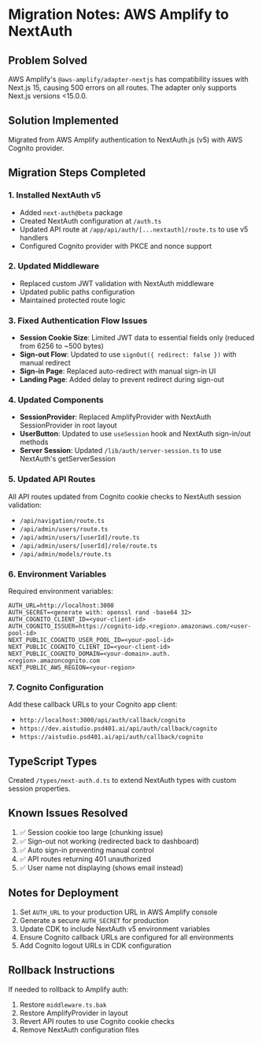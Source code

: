 # Migration Notes: AWS Amplify to NextAuth

## Problem Solved
AWS Amplify's `@aws-amplify/adapter-nextjs` has compatibility issues with Next.js 15, causing 500 errors on all routes. The adapter only supports Next.js versions <15.0.0.

## Solution Implemented
Migrated from AWS Amplify authentication to NextAuth.js (v5) with AWS Cognito provider.

## Migration Steps Completed

### 1. Installed NextAuth v5
- Added `next-auth@beta` package
- Created NextAuth configuration at `/auth.ts`
- Updated API route at `/app/api/auth/[...nextauth]/route.ts` to use v5 handlers
- Configured Cognito provider with PKCE and nonce support

### 2. Updated Middleware
- Replaced custom JWT validation with NextAuth middleware
- Updated public paths configuration
- Maintained protected route logic

### 3. Fixed Authentication Flow Issues
- **Session Cookie Size**: Limited JWT data to essential fields only (reduced from 6256 to ~500 bytes)
- **Sign-out Flow**: Updated to use `signOut({ redirect: false })` with manual redirect
- **Sign-in Page**: Replaced auto-redirect with manual sign-in UI
- **Landing Page**: Added delay to prevent redirect during sign-out

### 4. Updated Components
- **SessionProvider**: Replaced AmplifyProvider with NextAuth SessionProvider in root layout
- **UserButton**: Updated to use `useSession` hook and NextAuth sign-in/out methods
- **Server Session**: Updated `/lib/auth/server-session.ts` to use NextAuth's getServerSession

### 5. Updated API Routes
All API routes updated from Cognito cookie checks to NextAuth session validation:
- `/api/navigation/route.ts`
- `/api/admin/users/route.ts`
- `/api/admin/users/[userId]/route.ts`
- `/api/admin/users/[userId]/role/route.ts`
- `/api/admin/models/route.ts`

### 6. Environment Variables
Required environment variables:
```
AUTH_URL=http://localhost:3000
AUTH_SECRET=<generate with: openssl rand -base64 32>
AUTH_COGNITO_CLIENT_ID=<your-client-id>
AUTH_COGNITO_ISSUER=https://cognito-idp.<region>.amazonaws.com/<user-pool-id>
NEXT_PUBLIC_COGNITO_USER_POOL_ID=<your-pool-id>
NEXT_PUBLIC_COGNITO_CLIENT_ID=<your-client-id>
NEXT_PUBLIC_COGNITO_DOMAIN=<your-domain>.auth.<region>.amazoncognito.com
NEXT_PUBLIC_AWS_REGION=<your-region>
```

### 7. Cognito Configuration
Add these callback URLs to your Cognito app client:
- `http://localhost:3000/api/auth/callback/cognito`
- `https://dev.aistudio.psd401.ai/api/auth/callback/cognito`
- `https://aistudio.psd401.ai/api/auth/callback/cognito`

## TypeScript Types
Created `/types/next-auth.d.ts` to extend NextAuth types with custom session properties.

## Known Issues Resolved
1. ✅ Session cookie too large (chunking issue)
2. ✅ Sign-out not working (redirected back to dashboard)
3. ✅ Auto sign-in preventing manual control
4. ✅ API routes returning 401 unauthorized
5. ✅ User name not displaying (shows email instead)

## Notes for Deployment
1. Set `AUTH_URL` to your production URL in AWS Amplify console
2. Generate a secure `AUTH_SECRET` for production
3. Update CDK to include NextAuth v5 environment variables
4. Ensure Cognito callback URLs are configured for all environments
5. Add Cognito logout URLs in CDK configuration

## Rollback Instructions
If needed to rollback to Amplify auth:
1. Restore `middleware.ts.bak`
2. Restore AmplifyProvider in layout
3. Revert API routes to use Cognito cookie checks
4. Remove NextAuth configuration files